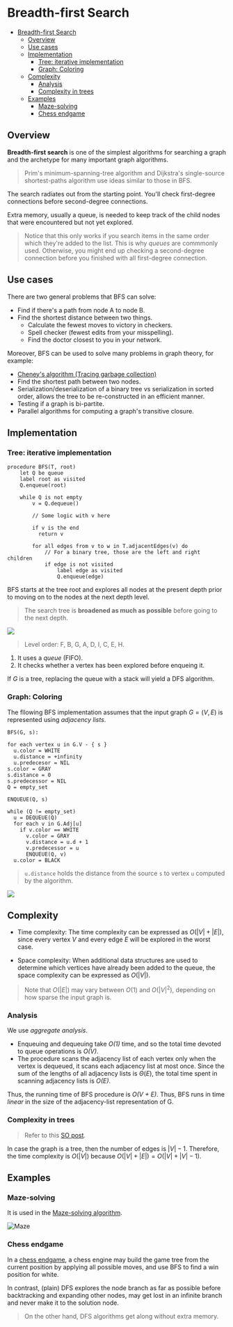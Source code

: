 # Breadth-first Search

- [Breadth-first Search](#breadth-first-search)
  - [Overview](#overview)
  - [Use cases](#use-cases)
  - [Implementation](#implementation)
    - [Tree: iterative implementation](#tree-iterative-implementation)
    - [Graph: Coloring](#graph-coloring)
  - [Complexity](#complexity)
    - [Analysis](#analysis)
    - [Complexity in trees](#complexity-in-trees)
  - [Examples](#examples)
    - [Maze-solving](#maze-solving)
    - [Chess endgame](#chess-endgame)

## Overview

**Breadth-first search** is one of the simplest algorithms for searching a graph and the archetype for many important graph algorithms.

> Prim's minimum-spanning-tree algorithm and Dijkstra's single-source shortest-paths algorithm use ideas similar to those in BFS.

The search radiates out from the starting point. You'll check first-degree connections before second-degree connections.

Extra memory, usually a queue, is needed to keep track of the child nodes that were encountered but not yet explored.

> Notice that this only works if you search items in the same order which they're added to the list. This is why _queues_ are commmonly used. Otherwise, you might end up checking a second-degree connection before you finished with all first-degree connection.

## Use cases

There are two general problems that BFS can solve:

- Find if there's a path from node A to node B.
- Find the shortest distance between two things.
  - Calculate the fewest moves to victory in checkers.
  - Spell checker (fewest edits from your misspelling).
  - Find the doctor closest to you in your network.

Moreover, BFS can be used to solve many problems in graph theory, for example:

- [Cheney's algorithm (Tracing garbage collection)](https://en.wikipedia.org/wiki/Cheney%27s_algorithm)
- Find the shortest path between two nodes.
- Serialization/deserialization of a binary tree vs serialization in sorted order, allows the tree to be re-constructed in an efficient manner.
- Testing if a graph is bi-partite.
- Parallel algorithms for computing a graph's transitive closure.

## Implementation

### Tree: iterative implementation

```pseudo
procedure BFS(T, root)
    let Q be queue
    label root as visited
    Q.enqueue(root)

    while Q is not empty
        v = Q.dequeue()

        // Some logic with v here

        if v is the end
          return v

        for all edges from v to w in T.adjacentEdges(v) do
            // For a binary tree, those are the left and right children
            if edge is not visited
                label edge as visited
                Q.enqueue(edge)
```

BFS starts at the tree root and explores all nodes at the present depth prior to moving on to the nodes at the next depth level.

> The search tree is **broadened as much as possible** before going to the next depth.

![](Animated_BFS.gif)

> Level order: F, B, G, A, D, I, C, E, H.

1. It uses a _queue_ (FIFO).
2. It checks whether a vertex has been explored before enqueing it.

If $G$ is a tree, replacing the queue with a stack will yield a DFS algorithm.

### Graph: Coloring

The fllowing BFS implementation assumes that the input graph $G = (V, E)$ is represented using _adjacency lists_.

```pseudo
BFS(G, s):

for each vertex u in G.V - { s }
  u.color = WHITE
  u.distance = +infinity
  u.predecesor = NIL
s.color = GRAY
s.distance = 0
s.predecessor = NIL
Q = empty_set

ENQUEUE(Q, s)

while (Q != empty_set)
  u = DEQUEUE(Q)
  for each v in G.Adj[u]
    if v.color == WHITE
      v.color = GRAY
      v.distance = u.d + 1
      v.predecessor = u
      ENQUEUE(Q, v)
  u.color = BLACK
```

> `u.distance` holds the distance from the source `s` to vertex `u` computed by the algorithm.

![](2021-12-19-20-41-17.png)

## Complexity

- Time complexity: The time complexity can be expressed as $O(|V| + |E|)$, since every vertex $V$ and every edge $E$ will be explored in the worst case.

- Space complexity: When additional data structures are used to determine which vertices have already been added to the queue, the space complexity can be expressed as $O(|V|)$.

> Note that $O(|E|)$ may vary between $O(1)$ and $O(|V|^2)$, depending on how sparse the input graph is.

### Analysis

We use _aggregate analysis_.

- Enqueuing and dequeuing take _O(1)_ time, and so the total time devoted to queue operations is _O(V)_.
- The procedure scans the adjacency list of each vertex only when the vertex is dequeued, it scans each adjacency list at most once. Since the sum of the lengths of all adjacency lists is $\Theta(E)$, the total time spent in scanning adjacency lists is _O(E)_.

Thus, the running time of BFS procedure is _O(V + E)_. Thus, BFS runs in time _linear_ in the size of the adjacency-list representation of G.

### Complexity in trees

> Refer to this [SO post](https://stackoverflow.com/questions/64657483/time-complexity-of-bfs-and-dfs-on-a-binarytree-why-on).

In case the graph is a tree, then the number of edges is $|V| - 1$. Therefore, the time complexity is $O(|V|)$ because $O(|V| + |E|) = O(|V| + |V| - 1)$.

## Examples

### Maze-solving

It is used in the [Maze-solving algorithm](https://en.wikipedia.org/wiki/Maze-solving_algorithm).

![Maze](BFS-Algorithm_Search_Way.gif)

### Chess endgame

In a [chess endgame](https://en.wikipedia.org/wiki/Chess_endgame), a chess engine may build the game tree from the current position by applying all possible moves, and use BFS to find a win position for white.

In contrast, (plain) DFS explores the node branch as far as possible before backtracking and expanding other nodes, may get lost in an infinite branch and never make it to the solution node.

> On the other hand, DFS algorithms get along without extra memory.
